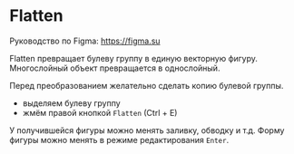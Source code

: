 # Flatten
Руководство по Figma: https://figma.su

Flatten превращает булеву группу в единую векторную фигуру. Многослойный объект превращается в однослойный.

Перед преобразованием желательно сделать копию булевой группы.

- выделяем булеву группу
- жмём правой кнопкой `Flatten` (Ctrl + E)

У получившейся фигуры можно менять заливку, обводку и т.д. Форму фигуры можно менять в режиме редактирования `Enter`.